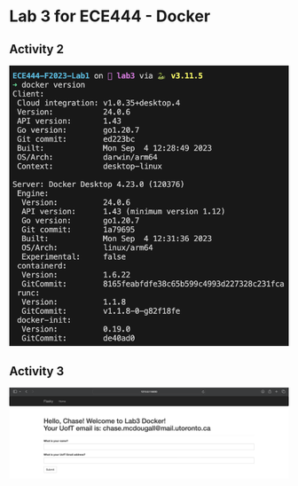 # Lab 3 for ECE444 - Docker

## Activity 2
![Activity 2](screenshots/a2.png)

## Activity 3
![Activity 3](screenshots/a3.png)
